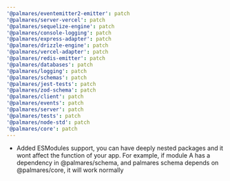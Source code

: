 ```yaml
---
'@palmares/eventemitter2-emitter': patch
'@palmares/server-vercel': patch
'@palmares/sequelize-engine': patch
'@palmares/console-logging': patch
'@palmares/express-adapter': patch
'@palmares/drizzle-engine': patch
'@palmares/vercel-adapter': patch
'@palmares/redis-emitter': patch
'@palmares/databases': patch
'@palmares/logging': patch
'@palmares/schemas': patch
'@palmares/jest-tests': patch
'@palmares/zod-schema': patch
'@palmares/client': patch
'@palmares/events': patch
'@palmares/server': patch
'@palmares/tests': patch
'@palmares/node-std': patch
'@palmares/core': patch
---
```


- Added ESModules support, you can have deeply nested packages and it wont affect the function of your app. For example, if module A has a dependency in @palmares/schema, and palmares schema depends on @palmares/core, it will work normally
